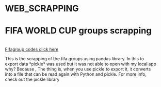 # WEB_SCRAPPING
<h1>FIFA WORLD CUP groups scrapping</h1></br>
<a href="https://github.com/RakeshkumarBind/WEB_SCRAPPING/blob/main/fifa_group_scrapping.ipynb"> Fifagroup codes click here </a>
<p>This is the scrapping of the fifa groups using pandas library.
In this to export data *pickle* was used but it was not able to open with my local app why?
Because , The thing is, when you use pickle to export it, it converts into a file that can be read again with Python and pickle. For more info, check out the pickle   library</p>
